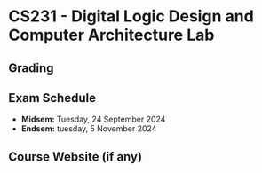 # CS231 - Digital Logic Design and Computer Architecture Lab

## Grading

## Exam Schedule

- **Midsem:** Tuesday, 24 September 2024
- **Endsem:** tuesday, 5 November 2024

## Course Website (if any)
